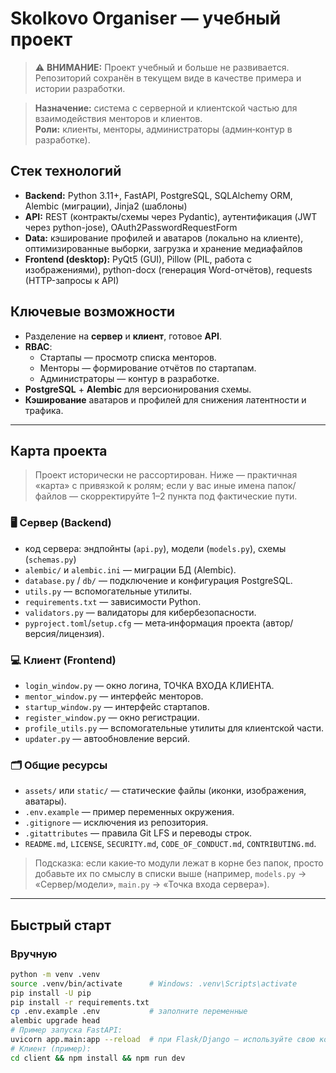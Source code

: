 # Skolkovo Organiser — учебный проект

> ⚠️ **ВНИМАНИЕ:** Проект учебный и больше не развивается.  
> Репозиторий сохранён в текущем виде в качестве примера и истории разработки.

> **Назначение:** система с серверной и клиентской частью для взаимодействия менторов и клиентов.  
> **Роли:** клиенты, менторы, администраторы (админ‑контур в разработке).

## Стек технологий
- **Backend:** Python 3.11+, FastAPI, PostgreSQL, SQLAlchemy ORM, Alembic (миграции), Jinja2 (шаблоны)
- **API:** REST (контракты/схемы через Pydantic), аутентификация (JWT через python-jose), OAuth2PasswordRequestForm
- **Data:** кэширование профилей и аватаров (локально на клиенте), оптимизированные выборки, загрузка и хранение медиафайлов
- **Frontend (desktop):** PyQt5 (GUI), Pillow (PIL, работа с изображениями), python-docx (генерация Word-отчётов), requests (HTTP-запросы к API)


## Ключевые возможности
- Разделение на **сервер** и **клиент**, готовое **API**.
- **RBAC**:
  - Стартапы — просмотр списка менторов.
  - Менторы — формирование отчётов по стартапам.
  - Администраторы — контур в разработке.
- **PostgreSQL** + **Alembic** для версионирования схемы.
- **Кэширование** аватаров и профилей для снижения латентности и трафика.

---

## Карта проекта

> Проект исторически не рассортирован. Ниже — практичная «карта» с привязкой к ролям; если у вас иные имена папок/файлов — скорректируйте 1–2 пункта под фактические пути.

### 🖥 Сервер (Backend)
-  код сервера: эндпойнты (`api.py`), модели (`models.py`), схемы (`schemas.py`)
- `alembic/` и `alembic.ini` — миграции БД (Alembic).
- `database.py` / `db/` — подключение и конфигурация PostgreSQL.
- `utils.py` — вспомогательные утилиты.
- `requirements.txt` — зависимости Python.
- `validators.py` — валидаторы для кибербезопасности.
- `pyproject.toml`/`setup.cfg` — мета‑информация проекта (автор/версия/лицензия).

### 💻 Клиент (Frontend)
  - `login_window.py` — окно логина, ТОЧКА ВХОДА КЛИЕНТА.
  - `mentor_window.py` — интерфейс менторов.
  - `startup_window.py` — интерфейс стартапов.
  - `register_window.py` — окно регистрации.
  - `profile_utils.py` — вспомогательные утилиты для клиентской части.
  - `updater.py` — автообновление версий.

### 🗂 Общие ресурсы
- `assets/` или `static/` — статические файлы (иконки, изображения, аватары).
- `.env.example` — пример переменных окружения.
- `.gitignore` — исключения из репозитория.
- `.gitattributes` — правила Git LFS и переводы строк.
- `README.md`, `LICENSE`, `SECURITY.md`, `CODE_OF_CONDUCT.md`, `CONTRIBUTING.md`.

> Подсказка: если какие‑то модули лежат в корне без папок, просто добавьте их по смыслу в списки выше (например, `models.py` → «Сервер/модели», `main.py` → «Точка входа сервера»).

---

## Быстрый старт

### Вручную
```bash
python -m venv .venv
source .venv/bin/activate      # Windows: .venv\Scripts\activate
pip install -U pip
pip install -r requirements.txt
cp .env.example .env           # заполните переменные
alembic upgrade head
# Пример запуска FastAPI:
uvicorn app.main:app --reload  # при Flask/Django — используйте свою команду
# Клиент (пример):
cd client && npm install && npm run dev
